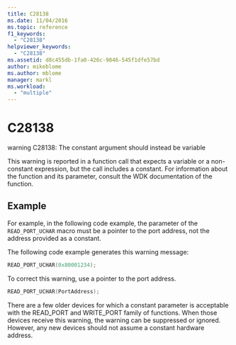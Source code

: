 ```yaml
---
title: C28138
ms.date: 11/04/2016
ms.topic: reference
f1_keywords:
  - "C28138"
helpviewer_keywords:
  - "C28138"
ms.assetid: d8c455db-1fa0-426c-9846-545f1dfe57bd
author: mikeblome
ms.author: mblome
manager: markl
ms.workload:
  - "multiple"
---
```

# C28138
warning C28138: The constant argument should instead be variable

 This warning is reported in a function call that expects a variable or a non-constant expression, but the call includes a constant. For information about the function and its parameter, consult the WDK documentation of the function.

## Example
 For example, in the following code example, the parameter of the `READ_PORT_UCHAR` macro must be a pointer to the port address, not the address provided as a constant.

 The following code example generates this warning message:

```cpp
READ_PORT_UCHAR(0x80001234);
```

 To correct this warning, use a pointer to the port address.

```cpp
READ_PORT_UCHAR(PortAddress);
```

 There are a few older devices for which a constant parameter is acceptable with the READ_PORT and WRITE_PORT family of functions. When those devices receive this warning, the warning can be suppressed or ignored. However, any new devices should not assume a constant hardware address.
